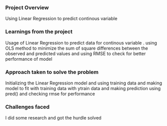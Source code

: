 ### Project Overview

 Using Linear Regression to predict continous variable


### Learnings from the project

 Usage of Linear Regression to predict data for continous variable .  using OLS method to minimize the sum of square differences between the observed and predicted values and using RMSE to check for better performance of model


### Approach taken to solve the problem

 Initializing the Linear Regression model and using training data and making model to fit with training data with ytrain data and making prediction using pred() and checking rmse for performance


### Challenges faced

 I did some research and got the hurdle solved


